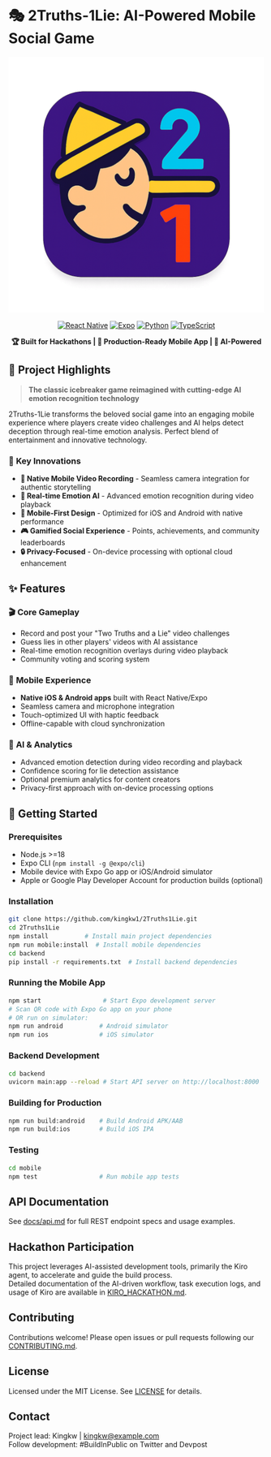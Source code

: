 # 🎭 2Truths-1Lie: AI-Powered Mobile Social Game

<div align="center">

![App Icon](assets/app_icon_scaled.png)

[![React Native](https://img.shields.io/badge/React%20Native-0.74-blue.svg)](https://reactnative.dev/)
[![Expo](https://img.shields.io/badge/Expo-53.0-purple.svg)](https://expo.dev/)
[![Python](https://img.shields.io/badge/Python-3.12-green.svg)](https://python.org/)
[![TypeScript](https://img.shields.io/badge/TypeScript-5.0-blue.svg)](https://typescriptlang.org/)

**🏆 Built for Hackathons | 🚀 Production-Ready Mobile App | 🤖 AI-Powered**

</div>

## 🌟 Project Highlights

> **The classic icebreaker game reimagined with cutting-edge AI emotion recognition technology**

2Truths-1Lie transforms the beloved social game into an engaging mobile experience where players create video challenges and AI helps detect deception through real-time emotion analysis. Perfect blend of entertainment and innovative technology.

### 🎯 **Key Innovations**
- **🎥 Native Mobile Video Recording** - Seamless camera integration for authentic storytelling
- **🧠 Real-time Emotion AI** - Advanced emotion recognition during video playback
- **📱 Mobile-First Design** - Optimized for iOS and Android with native performance
- **🎮 Gamified Social Experience** - Points, achievements, and community leaderboards
- **🔒 Privacy-Focused** - On-device processing with optional cloud enhancement

## ✨ Features

### 🎬 **Core Gameplay**
- Record and post your "Two Truths and a Lie" video challenges
- Guess lies in other players' videos with AI assistance
- Real-time emotion recognition overlays during video playback
- Community voting and scoring system

### 📱 **Mobile Experience**
- **Native iOS & Android apps** built with React Native/Expo
- Seamless camera and microphone integration
- Touch-optimized UI with haptic feedback
- Offline-capable with cloud synchronization

### 🤖 **AI & Analytics**
- Advanced emotion detection during video recording and playback
- Confidence scoring for lie detection assistance
- Optional premium analytics for content creators
- Privacy-first approach with on-device processing options

## 🚀 Getting Started

### Prerequisites
- Node.js >=18
- Expo CLI (`npm install -g @expo/cli`)
- Mobile device with Expo Go app or iOS/Android simulator
- Apple or Google Play Developer Account for production builds (optional)

### Installation
```bash
git clone https://github.com/kingkw1/2Truths1Lie.git
cd 2Truths1Lie
npm install          # Install main project dependencies
npm run mobile:install  # Install mobile dependencies
cd backend
pip install -r requirements.txt  # Install backend dependencies
```

### Running the Mobile App  
```bash
npm start                 # Start Expo development server
# Scan QR code with Expo Go app on your phone
# OR run on simulator:
npm run android          # Android simulator  
npm run ios              # iOS simulator
```

### Backend Development
```bash
cd backend
uvicorn main:app --reload # Start API server on http://localhost:8000
```

### Building for Production
```bash
npm run build:android    # Build Android APK/AAB
npm run build:ios        # Build iOS IPA
```

### Testing
```bash
cd mobile
npm test                 # Run mobile app tests
```

## API Documentation
See [docs/api.md](docs/api.md) for full REST endpoint specs and usage examples.

## Hackathon Participation
This project leverages AI-assisted development tools, primarily the Kiro agent, to accelerate and guide the build process.  
Detailed documentation of the AI-driven workflow, task execution logs, and usage of Kiro are available in [KIRO_HACKATHON.md](KIRO_HACKATHON.md).

## Contributing
Contributions welcome! Please open issues or pull requests following our [CONTRIBUTING.md](CONTRIBUTING.md).

## License
Licensed under the MIT License. See [LICENSE](LICENSE) for details.

## Contact  
Project lead: Kingkw | kingkw@example.com  
Follow development: #BuildInPublic on Twitter and Devpost